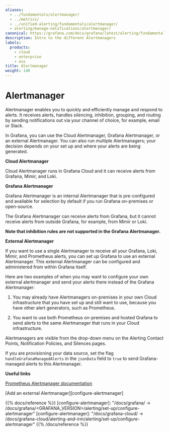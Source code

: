 ```yaml
---
aliases:
  - ../fundamentals/alertmanager/
  - ../metrics/
  - ../unified-alerting/fundamentals/alertmanager/
  - alerting/manage-notifications/alertmanager/
canonical: https://grafana.com/docs/grafana/latest/alerting/fundamentals/alertmanager/
description: Intro to the different Alertmanagers
labels:
  products:
    - cloud
    - enterprise
    - oss
title: Alertmanager
weight: 140
---
```


# Alertmanager

Alertmanager enables you to quickly and efficiently manage and respond to alerts. It receives alerts, handles silencing, inhibition, grouping, and routing by sending notifications out via your channel of choice, for example, email or Slack.

In Grafana, you can use the Cloud Alertmanager, Grafana Alertmanager, or an external Alertmanager. You can also run multiple Alertmanagers; your decision depends on your set up and where your alerts are being generated.

**Cloud Alertmanager**

Cloud Alertmanager runs in Grafana Cloud and it can receive alerts from Grafana, Mimir, and Loki.

**Grafana Alertmanager**

Grafana Alertmanager is an internal Alertmanager that is pre-configured and available for selection by default if you run Grafana on-premises or open-source.

The Grafana Alertmanager can receive alerts from Grafana, but it cannot receive alerts from outside Grafana, for example, from Mimir or Loki.

**Note that inhibition rules are not supported in the Grafana Alertmanager.**

**External Alertmanager**

If you want to use a single Alertmanager to receive all your Grafana, Loki, Mimir, and Prometheus alerts, you can set up Grafana to use an external Alertmanager. This external Alertmanager can be configured and administered from within Grafana itself.

Here are two examples of when you may want to configure your own external alertmanager and send your alerts there instead of the Grafana Alertmanager:

1. You may already have Alertmanagers on-premises in your own Cloud infrastructure that you have set up and still want to use, because you have other alert generators, such as Prometheus.

2. You want to use both Prometheus on-premises and hosted Grafana to send alerts to the same Alertmanager that runs in your Cloud infrastructure.

Alertmanagers are visible from the drop-down menu on the Alerting Contact Points, Notification Policies, and Silences pages.

If you are provisioning your data source, set the flag `handleGrafanaManagedAlerts` in the `jsonData` field to `true` to send Grafana-managed alerts to this Alertmanager.

**Useful links**

[Prometheus Alertmanager documentation](https://prometheus.io/docs/alerting/latest/alertmanager/)

[Add an external Alertmanager][configure-alertmanager]

{{% docs/reference %}}
[configure-alertmanager]: "/docs/grafana/ -> /docs/grafana/<GRAFANA_VERSION>/alerting/set-up/configure-alertmanager"
[configure-alertmanager]: "/docs/grafana-cloud/ -> /docs/grafana-cloud/alerting-and-irm/alerting/set-up/configure-alertmanager"
{{% /docs/reference %}}
